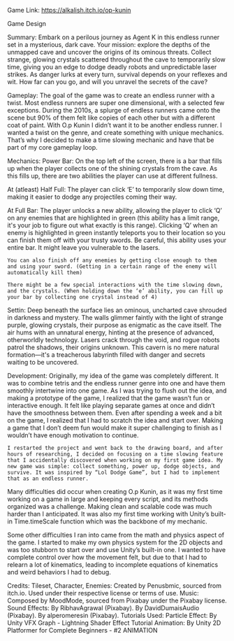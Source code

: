 Game Link: https://alkalish.itch.io/op-kunin

Game Design

Summary:
	Embark on a perilous journey as Agent K in this endless runner set in a mysterious, dark cave. Your mission: explore the depths of the unmapped cave and uncover the origins of its ominous threats. Collect strange, glowing crystals scattered throughout the cave to temporarily slow time, giving you an edge to dodge deadly robots and unpredictable laser strikes. As danger lurks at every turn, survival depends on your reflexes and wit. How far can you go, and will you unravel the secrets of the cave?

Gameplay:
	The goal of the game was to create an endless runner with a twist. Most endless runners are super one dimensional, with a selected few exceptions. During the 2010s, a splurge of endless runners came onto the scene but 90% of them felt like copies of each other but with a different coat of paint. With O.p Kunin I didn’t want it to be another endless runner. I wanted a twist on the genre, and create something with unique mechanics. That’s why I decided to make a time slowing mechanic and have that be part of my core gameplay loop. 

Mechanics:
Power Bar: On the top left of the screen, there is a bar that fills up when the player collects one of the shining crystals from the cave. As this fills up, there are two abilities the player can use at different fullness. 

At (atleast) Half Full: The player can click ‘E’ to temporarily slow down time, making it easier to dodge any projectiles coming their way. 

At Full Bar: The player unlocks a new ability, allowing the player to click ‘Q’ on any enemies that are highlighted in green (this ability has a limit range, it's your job to figure out what exactly is this range). Clicking ‘Q’ when an enemy is highlighted in green instantly teleports you to their location so you can finish them off with your trusty swords. Be careful, this ability uses your entire bar. It might leave you vulnerable to the lasers. 

	You can also finish off any enemies by getting close enough to them and using your sword. (Getting in a certain range of the enemy will automatically kill them)

	There might be a few special interactions with the time slowing down, and the crystals. (When holding down the ‘e’ ability, you can fill up your bar by collecting one crystal instead of 4)




Settin:
Deep beneath the surface lies an ominous, uncharted cave shrouded in darkness and mystery. The walls glimmer faintly with the light of strange purple, glowing crystals, their purpose as enigmatic as the cave itself. The air hums with an unnatural energy, hinting at the presence of advanced, otherworldly technology. Lasers crack through the void, and rogue robots patrol the shadows, their origins unknown. This cavern is no mere natural formation—it's a treacherous labyrinth filled with danger and secrets waiting to be uncovered.













Development:
Originally, my idea of the game was completely different. It was to combine tetris and the endless runner genre into one and have them smoothly intertwine into one game. As I was trying to flush out the idea, and making a prototype of the game, I realized that the game wasn’t fun or interactive enough. It felt like playing separate games at once and didn’t have the smoothness between them. Even after spending a week and a bit on the game, I realized that I had to scratch the idea and start over. Making a game that I don’t deem fun would make it super challenging to finish as I wouldn’t have enough motivation to continue. 

	I restarted the project and went back to the drawing board, and after hours of researching, I decided on focusing on a time slowing feature that I accidentally discovered when working on my first game idea. My new game was simple: collect something, power up, dodge objects, and survive. It was inspired by “Lol Dodge Game”, but I had to implement that as an endless runner. 

Many difficulties did occur when creating O.p Kunin, as it was my first time working on a game in large and keeping every script, and its methods organized was a challenge. Making clean and scalable code was much harder than I anticipated. It was also my first time working with Unity’s built-in Time.timeScale function which was the backbone of my mechanic. 

Some other difficulties I ran into came from the math and physics aspect of the game. I started to make my own physics system for the 2D objects and was too stubborn to start over and use Unity’s built-in one. I wanted to have complete control over how the movement felt, but  due to that I had to relearn a lot of kinematics, leading to incomplete equations of kinematics and weird behaviors I had to debug.




Credits:
Tileset, Character, Enemies:
Created by Penusbmic, sourced from itch.io.
Used under their respective license or terms of use.
Music:
Composed by MoodMode, sourced from Pixabay under the Pixabay license.
Sound Effects:
By RibhavAgrawal (Pixabay).
By DavidDumaisAudio (Pixabay).
By alperomeresin (Pixabay).
 Tutorials Used:
Particle Effect: By Unity VFX Graph - Lightning Shader Effect Tutorial
Animation: By Unity 2D Platformer for Complete Beginners - #2 ANIMATION
 


